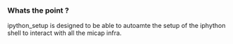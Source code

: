 ### Whats the point ?
ipython_setup is designed to be able to autoamte the setup of the iphython shell to interact with all the micap infra.